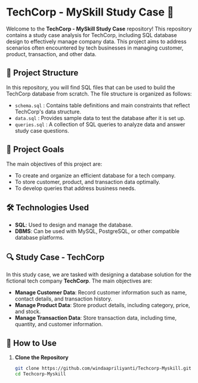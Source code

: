 # TechCorp - MySkill Study Case 🚀

Welcome to the **TechCorp - MySkill Study Case** repository! This repository contains a study case analysis for TechCorp, including SQL database design to effectively manage company data. This project aims to address scenarios often encountered by tech businesses in managing customer, product, transaction, and other data.

## 📁 Project Structure

In this repository, you will find SQL files that can be used to build the TechCorp database from scratch. The file structure is organized as follows:

- `schema.sql` : Contains table definitions and main constraints that reflect TechCorp's data structure.
- `data.sql` : Provides sample data to test the database after it is set up.
- `queries.sql` : A collection of SQL queries to analyze data and answer study case questions.

## 🎯 Project Goals

The main objectives of this project are:
- To create and organize an efficient database for a tech company.
- To store customer, product, and transaction data optimally.
- To develop queries that address business needs.

## 🛠️ Technologies Used

- **SQL**: Used to design and manage the database.
- **DBMS**: Can be used with MySQL, PostgreSQL, or other compatible database platforms.

## 🔍 Study Case - TechCorp

In this study case, we are tasked with designing a database solution for the fictional tech company **TechCorp**. The main objectives are:
- **Manage Customer Data**: Record customer information such as name, contact details, and transaction history.
- **Manage Product Data**: Store product details, including category, price, and stock.
- **Manage Transaction Data**: Store transaction data, including time, quantity, and customer information.

## 🚀 How to Use

1. **Clone the Repository**
   ```bash
   git clone https://github.com/windaapriliyanti/Techcorp-Myskill.git
   cd Techcorp-Myskill

